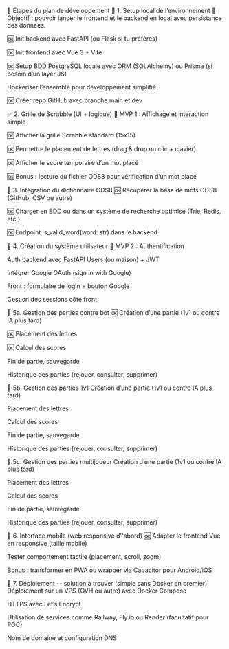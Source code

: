 🧱 Étapes du plan de développement
🔹 1. Setup local de l’environnement
🔧 Objectif : pouvoir lancer le frontend et le backend en local avec persistance des données.

🆗 Init backend avec FastAPI (ou Flask si tu préfères)

🆗 Init frontend avec Vue 3 + Vite

🆗 Setup BDD PostgreSQL locale avec ORM (SQLAlchemy) ou Prisma (si besoin d’un layer JS)

 Dockeriser l’ensemble pour développement simplifié

🆗 Créer repo GitHub avec branche main et dev

✅ 2. Grille de Scrabble (UI + logique)
🎯 MVP 1 : Affichage et interaction simple

🆗 Afficher la grille Scrabble standard (15x15)

🆗 Permettre le placement de lettres (drag & drop ou clic + clavier)

🆗 Afficher le score temporaire d’un mot placé

🆗 Bonus : lecture du fichier ODS8 pour vérification d’un mot placé

🔹 3. Intégration du dictionnaire ODS8
🆗 Récupérer la base de mots ODS8 (GitHub, CSV ou autre)

🆗 Charger en BDD ou dans un système de recherche optimisé (Trie, Redis, etc.)

🆗 Endpoint is_valid_word(word: str) dans le backend

🔹 4. Création du système utilisateur
🎯 MVP 2 : Authentification

 Auth backend avec FastAPI Users (ou maison) + JWT

 Intégrer Google OAuth (sign in with Google)

 Front : formulaire de login + bouton Google

 Gestion des sessions côté front

🔹 5a. Gestion des parties contre bot
🆗 Création d’une partie (1v1 ou contre IA plus tard)

🆗 Placement des lettres

🆗 Calcul des scores

 Fin de partie, sauvegarde

 Historique des parties (rejouer, consulter, supprimer)

 🔹 5b. Gestion des parties 1v1
 Création d’une partie (1v1 ou contre IA plus tard)

 Placement des lettres

 Calcul des scores

 Fin de partie, sauvegarde

 Historique des parties (rejouer, consulter, supprimer)

  🔹 5c. Gestion des parties multijoueur
 Création d’une partie (1v1 ou contre IA plus tard)

 Placement des lettres

 Calcul des scores

 Fin de partie, sauvegarde

 Historique des parties (rejouer, consulter, supprimer)

🔹 6. Interface mobile (web responsive d''abord)
🆗 Adapter le frontend Vue en responsive (taille mobile)

 Tester comportement tactile (placement, scroll, zoom)

 Bonus : transformer en PWA ou wrapper via Capacitor pour Android/iOS

🔹 7. Déploiement -- solution à trouver (simple sans Docker en premier)
 Déploiement sur un VPS (OVH ou autre) avec Docker Compose

 HTTPS avec Let’s Encrypt

 Utilisation de services comme Railway, Fly.io ou Render (facultatif pour POC)

 Nom de domaine et configuration DNS

